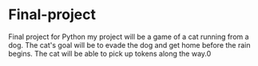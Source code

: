# Final-project
Final project for Python
my project will be a game of a cat running from a dog. The cat's goal will be to evade the dog and get home before the rain begins. The cat will be able to pick up tokens along the way.0
